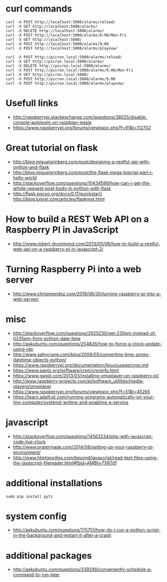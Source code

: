 # curl commands
```
curl -X POST http://localhost:5000/alarms/reload/
curl -X GET http://localhost:5000/alarms/
curl -X DELETE http://localhost:5000/alarms/
curl -X POST http://localhost:5000/alarms/6:00/Mon-Fri
curl -X GET http://localhost:5000/
curl -X POST http://localhost:5000/alarms/9:00
curl -X POST http://localhost:5000/alarms/playnow/
```

```
curl -X POST http://picron.local:5000/alarms/reload/
curl -X GET http://picron.local:5000/alarms/
curl -X DELETE http://picron.local:5000/alarms/
curl -X POST http://picron.local:5000/alarms/6:00/Mon-Fri
curl -X GET http://picron.local:5000/
curl -X POST http://picron.local:5000/alarms/9:00
curl -X POST http://picron.local:5000/alarms/playnow/
```

# Usefull links
* http://raspberrypi.stackexchange.com/questions/38025/disable-console-autologin-on-raspbian-jessie
* https://www.raspberrypi.org/forums/viewtopic.php?f=91&t=112702

# Great tutorial on flask
* http://blog.miguelgrinberg.com/post/designing-a-restful-api-with-python-and-flask
* http://blog.miguelgrinberg.com/post/the-flask-mega-tutorial-part-i-hello-world
* http://stackoverflow.com/questions/10434599/how-can-i-get-the-whole-request-post-body-in-python-with-flask
* http://flask.pocoo.org/docs/0.11/quickstart/
http://blog.luisrei.com/articles/flaskrest.html

# How to build a REST Web API on a Raspberry PI in JavaScript
* http://www.robert-drummond.com/2013/05/08/how-to-build-a-restful-web-api-on-a-raspberry-pi-in-javascript-2/

# Turning Raspberry Pi into a web server
* http://www.chrisjmendez.com/2016/06/30/turning-raspberry-pi-into-a-web-server/

# misc
* http://stackoverflow.com/questions/2925230/get-235pm-instead-of-0235pm-from-python-date-time
* http://askubuntu.com/questions/254826/how-to-force-a-clock-update-using-ntp
* http://www.saltycrane.com/blog/2009/05/converting-time-zones-datetime-objects-python/
* https://www.raspberrypi.org/documentation/linux/usage/cron.md
* https://www.pantz.org/software/cron/croninfo.html
* https://www.gaggl.com/2013/01/installing-omxplayer-on-raspberry-pi/
* http://www.raspberry-projects.com/pi/software_utilities/media-players/omxplayer
* https://www.raspberrypi.org/forums/viewtopic.php?f=51&t=45265
* https://learn.adafruit.com/running-programs-automatically-on-your-tiny-computer/systemd-writing-and-enabling-a-service

# javascript
* http://stackoverflow.com/questions/14563234/php-with-javascript-code-live-clock
* http://www.pratermade.com/2014/08/setting-up-your-raspberry-pi-environment/
* http://www.htmlgoodies.com/beyond/javascript/read-text-files-using-the-javascript-filereader.html#fbid=AMBhy7XR7d1

# additional installations
```
sudo pip install pytz
```

# system config
* http://askubuntu.com/questions/175751/how-do-i-run-a-python-script-in-the-background-and-restart-it-after-a-crash

# additional packages
- http://askubuntu.com/questions/339298/conveniently-schedule-a-command-to-run-later
